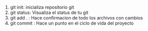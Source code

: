 1. git init: inicializa repositorio git
2. git status: Visualiza el status de tu git
3. git add . : Hace confirmacion de todo los archivos con cambios
4. git commit : Hace un punto en el ciclo de vida del proyecto